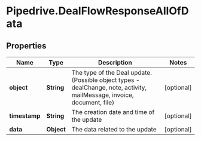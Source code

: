 # Pipedrive.DealFlowResponseAllOfData

## Properties

Name | Type | Description | Notes
------------ | ------------- | ------------- | -------------
**object** | **String** | The type of the Deal update. (Possible object types - dealChange, note, activity, mailMessage, invoice, document, file) | [optional] 
**timestamp** | **String** | The creation date and time of the update | [optional] 
**data** | **Object** | The data related to the update | [optional] 



